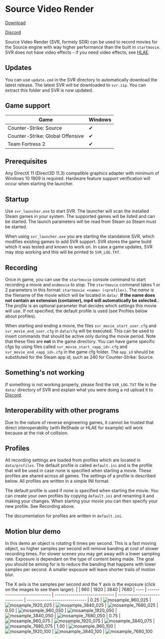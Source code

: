 # Source Video Render
[Download](https://github.com/crashfort/SourceDemoRender/releases)

[Discord](https://discord.gg/5t8D68c)

Source Video Render (SVR, formely SDR) can be used to record movies for the Source engine with way higher performance than the built in `startmovie`. SVR does not have video effects - if you need video effects, see [HLAE](https://www.advancedfx.org/).

## Updates
You can use `update.cmd` in the SVR directory to automatically download the latest release. The latest SVR will be downloaded to `svr.zip`. You can extract this folder and SVR is now updated.

## Game support
| Game          | Windows
| ------------- | -----------------------
| Counter-Strike: Source           | ✔
| Counter-Strike: Global Offensive | ✔
| Team Fortress 2                  | ✔

## Prerequisites
Any DirectX 11 (Direct3D 11.3) compatible graphics adapter with minimum of Windows 10 1909 is required. Hardware feature support verification will occur when starting the launcher.

## Startup
Use `svr_launcher.exe` to start SVR. The launcher will scan the installed Steam games in your system. The supported games will be listed and can be started. The launch parameters will be read from Steam so Steam must be started.

When using `svr_launcher.exe` you are starting the standalone SVR, which modifies existing games to add SVR support. SVR stores the game build which it was tested and known to work on. In case a game updates, SVR may stop working and this will be printed to `SVR_LOG.TXT`.

## Recording
Once in game, you can use the `startmovie` console command to start recording a movie and `endmovie` to stop. The `startmovie` command takes 1 or 2 parameters in this format: `startmovie <name> (<profile>)`. The *name* is the filename of the movie which will be located in `data/`. **If the name does not contain an extension (container), mp4 will automatically be selected.**. The *profile* is an optional parameter that decides which settings this movie will use. If not specified, the default profile is used (see Profiles below about profiles).

When starting and ending a movie, the files `svr_movie_start_user.cfg` and `svr_movie_end_user.cfg` in `data/cfg` will be executed. This can be used to insert commands that should be active only during the movie period. Note that these files are **not** in the game directory. You can have game specific cfgs by using files called `svr_movie_start_<app_id>.cfg` and `svr_movie_end_<app_id>.cfg` in the game cfg folder. The `app_id` should be substituted for the Steam app id, such as 240 for Counter-Strike: Source.

## Something's not working
If something is not working properly, please find the `SVR_LOG.TXT` file in the `data/` directory of SVR and explain what you were doing a nd upload it to [Discord](https://discord.gg/5t8D68c).

## Interoperability with other programs
Due to the nature of reverse engineering games, it cannot be trusted that direct interoperability (with ReShade or HLAE for example) will work because at the risk of collision.

## Profiles
All recording settings are loaded from profiles which are located in `data/profiles`. The default profile is called `default.ini` and is the profile that will be used in case none is specified when starting a movie. These profiles are shared across all games. The settings of a profile is described below. All profiles are written in a simple INI format.

The default profile is used if none is specified when starting the movie. You can create your own profiles by copying `default.ini` and renaming it and making your changes. When starting your movie you can then specify your new profile. See Recording above.

The documentation for profiles are written in `default.ini`.

## Motion blur demo
In this demo an object is rotating 6 times per second. This is a fast moving object, so higher samples per second will remove banding at cost of slower recording times. For slower scenes you may get away with a lower sampling rate. Exposure is dependant on the type of content being made. The goal you should be aiming for is to reduce the banding that happens with lower samples per second. A smaller exposure will leave shorter trails of motion blur.

The X axis is the samples per second and the Y axis is the exposure (click on the images to see them larger).
|      | 960                           | 1920                           | 3840                           | 7680
| ---- | ----------------------------- | ------------------------------ | ------------------------------ | ------------------------------
| 0.25 | ![mosample_960_025](https://user-images.githubusercontent.com/3614412/134065919-991ff82e-ef79-45d7-8fd6-477f4d268580.png) | ![mosample_1920_025](https://user-images.githubusercontent.com/3614412/134065963-dc0acd84-ed73-4beb-8c55-7fa8d30973a0.png) | ![mosample_3840_025](https://user-images.githubusercontent.com/3614412/134065971-23085cbf-567c-409b-a426-a0352a2e921c.png) | ![mosample_7680_025](https://user-images.githubusercontent.com/3614412/134065978-e78c865a-f921-4743-9889-988700b0291d.png)
| 0.50 | ![mosample_960_050](https://user-images.githubusercontent.com/3614412/134065956-9b5a75d1-3c41-4dc0-b4fb-c9787c63bbeb.png) | ![mosample_1920_050](https://user-images.githubusercontent.com/3614412/134065965-bd1dba93-cd04-4c2c-880a-23907cb823a6.png) | ![mosample_3840_050](https://user-images.githubusercontent.com/3614412/134065972-24d4ce15-7528-4fdc-9ee2-509aa6cbc9fc.png) | ![mosample_7680_050](https://user-images.githubusercontent.com/3614412/134065979-2c158e36-03a2-46cb-bd5d-b461a9580eef.png)
| 0.75 | ![mosample_960_075](https://user-images.githubusercontent.com/3614412/134065958-f2f9a2ed-ac75-44e6-a23d-ff8bd845db74.png) | ![mosample_1920_075](https://user-images.githubusercontent.com/3614412/134065967-51956d12-c611-4365-85a3-d4b0841cd8b0.png) | ![mosample_3840_075](https://user-images.githubusercontent.com/3614412/134065975-290e4508-2b02-4336-8b67-310f9a8b6ef8.png) | ![mosample_7680_075](https://user-images.githubusercontent.com/3614412/134065981-4474b397-e073-465f-8e4e-776031c3994f.png)
| 1.00 | ![mosample_960_100](https://user-images.githubusercontent.com/3614412/134065959-919d64e8-29b4-4d08-96bc-6e9c323082c4.png) | ![mosample_1920_100](https://user-images.githubusercontent.com/3614412/134065969-bef4d03d-3cc2-490e-bdd2-ab17db41978f.png) | ![mosample_3840_100](https://user-images.githubusercontent.com/3614412/134065977-9ed70fba-a8af-4e67-92cc-ca02b5d7bf5a.png) | ![mosample_7680_100](https://user-images.githubusercontent.com/3614412/134065982-991ba3c1-5b1a-4aef-8f5b-b54abf68cc47.png)
